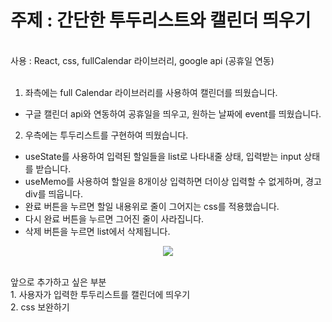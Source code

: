 # 주제 : 간단한 투두리스트와 캘린더 띄우기 
<br/>
사용 : React, css, fullCalendar 라이브러리, google api (공휴일 연동)
<br/>
<br/>

1. 좌측에는 full Calendar 라이브러리를 사용하여 캘린더를 띄웠습니다.
- 구글 캘린더 api와 연동하여 공휴일을 띄우고, 원하는 날짜에 event를 띄웠습니다.
2. 우측에는 투두리스트를 구현하여 띄웠습니다.
- useState를 사용하여 입력된 할일들을 list로 나타내줄 상태, 입력받는 input 상태를 받습니다.
- useMemo를 사용하여 할일을 8개이상 입력하면 더이상 입력할 수 없게하며, 경고 div를 띄웁니다.
- 완료 버튼을 누르면 할일 내용위로 줄이 그어지는 css를 적용했습니다.
- 다시 완료 버튼을 누르면 그어진 줄이 사라집니다.
- 삭제 버튼을 누르면 list에서 삭제됩니다.


<p align='center'>
  <img src='https://github.com/subin1126/TodoList/assets/137139810/f63683ae-d13f-4e5c-97db-58b74a74b182'>
</p>


<br/>
앞으로 추가하고 싶은 부분
<br/>
1. 사용자가 입력한 투두리스트를 캘린더에 띄우기
<br/>
2. css 보완하기

